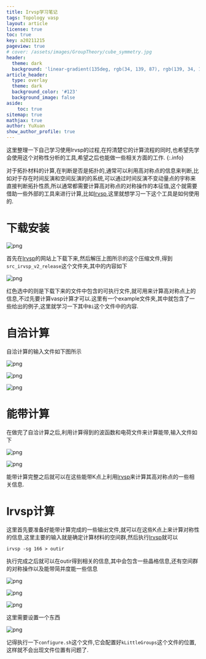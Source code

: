 ```yaml
---
title: Irvsp学习笔记
tags: Topology vasp
layout: article
license: true
toc: true
key: a20211215
pageview: true
# cover: /assets/images/GroupTheory/cube_symmetry.jpg
header:
  theme: dark
  background: 'linear-gradient(135deg, rgb(34, 139, 87), rgb(139, 34, 139))'
article_header:
  type: overlay
  theme: dark
  background_color: '#123'
  background_image: false
aside:
    toc: true
sitemap: true
mathjax: true
author: YuXuan
show_author_profile: true
---
```

这里整理一下自己学习使用Irvsp的过程,在捋清楚它的计算流程的同时,也希望先学会使用这个对称性分析的工具,希望之后也能做一些相关方面的工作.
{:.info}
<!--more-->
对于拓扑材料的计算,在判断是否是拓扑的,通常可以利用高对称点的信息来判断,比如对于存在时间反演和空间反演的的系统,可以通过时间反演不变动量点的宇称来直接判断拓扑性质,所以通常都需要计算高对称点的对称操作的本征值,这个就需要借助一些外部的工具来进行计算,比如[Irvsp](https://github.com/zjwang11),这里就想学习一下这个工具是如何使用的.
# 下载安装

![png](/assets/images/topology/irvsp-1.png)

首先在[Irvsp](https://github.com/zjwang11)的网站上下载下来,然后解压上图所示的这个压缩文件,得到`src_irvsp_v2_release`这个文件夹,其中的内容如下

![png](/assets/images/topology/irvsp-2.png)

红色选中的则是下载下来的文件中包含的可执行文件,就可用来计算高对称点上的信息,不过先要计算vasp计算才可以.这里有一个example文件夹,其中就包含了一些给出的例子,这里就学习一下其中`Bi`这个文件中的内容.

# 自洽计算
自洽计算的输入文件如下图所示

![png](/assets/images/topology/irvsp-3.png)

![png](/assets/images/topology/irvsp-4.png)

![png](/assets/images/topology/irvsp-5.png)

# 能带计算
在做完了自洽计算之后,利用计算得到的波函数和电荷文件来计算能带,输入文件如下

![png](/assets/images/topology/irvsp-6.png)

![png](/assets/images/topology/irvsp-7.png)

能带计算完整之后就可以在这些能带K点上利用[Irvsp](https://github.com/zjwang11)来计算其高对称点的一些相关信息.

# Irvsp计算
这里首先要准备好能带计算完成的一些输出文件,就可以在这些K点上来计算对称性的信息,这里主要的输入就是确定计算材料的空间群,然后执行[Irvsp](https://github.com/zjwang11)就可以

```shell
irvsp -sg 166 > outir
```
执行完成之后就可以在outir得到相关的信息,其中会包含一些晶格信息,还有空间群的对称操作以及能带简并度能一些信息

![png](/assets/images/topology/irvsp-8.png)

![png](/assets/images/topology/irvsp-9.png)

![png](/assets/images/topology/irvsp-10.png)

这里需要设置一个东西

![png](/assets/images/topology/irvsp-11.png)

记得执行一下`configure.sh`这个文件,它会配置好`kLittleGroups`这个文件的位置,这样就不会出现文件位置有问题了.
